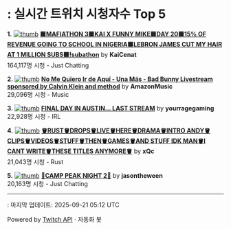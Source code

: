 # : 실시간 트위치 시청자수 Top 5

**1.** [![thumb](https://static-cdn.jtvnw.net/previews-ttv/live_user_kaicenat-320x180.jpg)](https://twitch.tv/KaiCenat)
**[🟦MAFIATHON 3🟦KAI X FUNNY MIKE🟦DAY 20🟦15% OF REVENUE GOING TO SCHOOL IN NIGERIA🟦LEBRON JAMES CUT MY HAIR AT 1 MILLION SUBS🟦!subathon](https://twitch.tv/KaiCenat)** by **KaiCenat**<br>164,117명 시청  - Just Chatting

**2.** [![thumb](https://static-cdn.jtvnw.net/previews-ttv/live_user_amazonmusic-320x180.jpg)](https://twitch.tv/AmazonMusic)
**[No Me Quiero Ir de Aquí - Una Más - Bad Bunny Livestream sponsored by Calvin Klein and method](https://twitch.tv/AmazonMusic)** by **AmazonMusic**<br>29,096명 시청  - Music

**3.** [![thumb](https://static-cdn.jtvnw.net/previews-ttv/live_user_yourragegaming-320x180.jpg)](https://twitch.tv/yourragegaming)
**[FINAL DAY IN AUSTIN… LAST STREAM](https://twitch.tv/yourragegaming)** by **yourragegaming**<br>22,928명 시청  - IRL

**4.** [![thumb](https://static-cdn.jtvnw.net/previews-ttv/live_user_xqc-320x180.jpg)](https://twitch.tv/xQc)
**[🪣RUST🪣DROPS🪣LIVE🪣HERE🪣DRAMA🪣INTRO ANDY🪣CLIPS🪣VIDEOS🪣STUFF🪣THEN🪣GAMES🪣AND STUFF IDK MAN🪣I CANT WRITE🪣THESE TITLES ANYMORE🪣](https://twitch.tv/xQc)** by **xQc**<br>21,043명 시청  - Rust

**5.** [![thumb](https://static-cdn.jtvnw.net/previews-ttv/live_user_jasontheween-320x180.jpg)](https://twitch.tv/jasontheween)
**[🔴CAMP PEAK NIGHT 2🔴](https://twitch.tv/jasontheween)** by **jasontheween**<br>20,163명 시청  - Just Chatting


---
: 마지막 업데이트: 2025-09-21 05:12 UTC

Powered by [Twitch API](https://dev.twitch.tv/docs/api/reference) · 자동화 봇